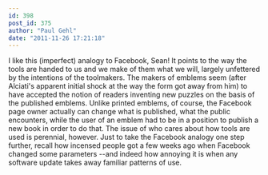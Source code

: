 ```yaml
---
id: 398
post_id: 375
author: "Paul Gehl"
date: "2011-11-26 17:21:18"
---
```

I like this (imperfect) analogy to Facebook, Sean! It points to the way the tools are handed to us and we make of them what we will, largely unfettered by the intentions of the toolmakers. The makers of emblems seem (after Alciati's apparent initial shock at the way the form got away from him) to have accepted the notion of readers inventing new puzzles on the basis of the published emblems. Unlike printed emblems, of course, the Facebook page owner actually can change what is published, what the public encounters, while the user of an emblem had to be in a position to publish a new book in order to do that. The issue of who cares about how tools are used is perennial, however. Just to take the Facebook analogy one step further, recall how incensed people got a few weeks ago when Facebook changed some parameters --and indeed how annoying it is when any software update takes away familiar patterns of use.
